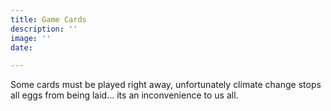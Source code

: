```yaml
---
title: Game Cards
description: ''
image: ''
date: 

---
```

Some cards must be played right away, unfortunately climate change stops all eggs from being laid... its an inconvenience to us all.